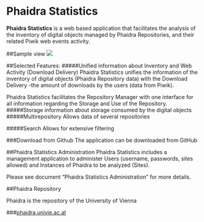 
# Phaidra Statistics 


**Phaidra Statistics** is a web based application that facilitates the analysis of the inventory of digital objects managed by Phaidra Repositories, and their related Piwik web events activity.




##Sample view
![](phaidrastatistics.png)




##Selected Features:
#####Unified information about Inventory and Web Activity (Download Delivery)
Phaidra Statistics unifies the information of the inventory of digital objects (Phaidra Repository data) with the Download Delivery -the amount of downloads by the users (data from Piwik). 

Phaidra Statistics facilitates the Repository Manager with one interface for all information regarding the Storage and Use of the Repository.
#####Storage 
information about storage consumed by the digital objects
#####Multirepository
Allows data of several repositories


#####Search
Allows for extensive filtering

###Download from Github
The application can be downloaded from GitHub

##Phaidra Statistics Administration 
Phaidra Statistics includes a management application to administer Users (username, passwords, sites allowed) and Instances of Phaidra to be analyzed (Sites).



Please see document “Phaidra Statistics Administration” for more details.




##Phaidra Repository

Phaidra is the repository of the University of Vienna

###[phaidra.univie.ac.at](phaidra.univie.ac.at)

